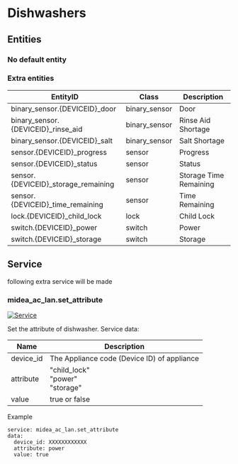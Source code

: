 # Dishwashers

## Entities
### No default entity

### Extra entities

EntityID | Class | Description
--- | --- | ---
binary_sensor.{DEVICEID}_door | binary_sensor | Door 
binary_sensor.{DEVICEID}_rinse_aid | binary_sensor | Rinse Aid Shortage
binary_sensor.{DEVICEID}_salt | binary_sensor | Salt Shortage
sensor.{DEVICEID}_progress | sensor | Progress
sensor.{DEVICEID}_status | sensor | Status
sensor.{DEVICEID}_storage_remaining | sensor | Storage Time Remaining
sensor.{DEVICEID}_time_remaining | sensor | Time Remaining
lock.{DEVICEID}_child_lock | lock | Child Lock
switch.{DEVICEID}_power | switch | Power
switch.{DEVICEID}_storage | switch | Storage

## Service
following extra service will be made

### midea_ac_lan.set_attribute

[![Service](https://my.home-assistant.io/badges/developer_call_service.svg)](https://my.home-assistant.io/redirect/developer_call_service/?service=midea_ac_lan.set_attribute)

Set the attribute of dishwasher. Service data:

Name | Description
--- | ---
device_id | The Appliance code (Device ID) of appliance
attribute | "child_lock"<br />"power"<br /> "storage"
value | true or false

Example
```
service: midea_ac_lan.set_attribute
data:
  device_id: XXXXXXXXXXXX
  attribute: power
  value: true
```